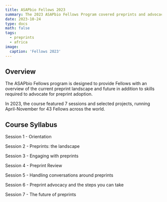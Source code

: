 ```yaml
---
title: ASAPbio Fellows 2023
summary: The 2023 ASAPbio Fellows Program covered preprints and advocacy basics 
date: 2023-10-24
type: docs
math: false
tags:
  - preprints
  - africa
image:
  caption: 'Fellows 2023'
---
```


## Overview 

The ASAPbio Fellows program is designed to provide Fellows with an overview of the current preprint landscape and future in addition to skills required to advocate for preprint adoption. 

In 2023, the course featured 7 sessions and selected projects, running April-November for 43 Fellows across the world.


## Course Syllabus

Session 1 - Orientation 

Session 2 - Preprints: the landscape

Session 3 - Engaging with preprints

Session 4 - Preprint Review

Session 5 - Handling conversations around preprints

Session 6 - Preprint advocacy and the steps you can take

Session 7 - The future of preprints